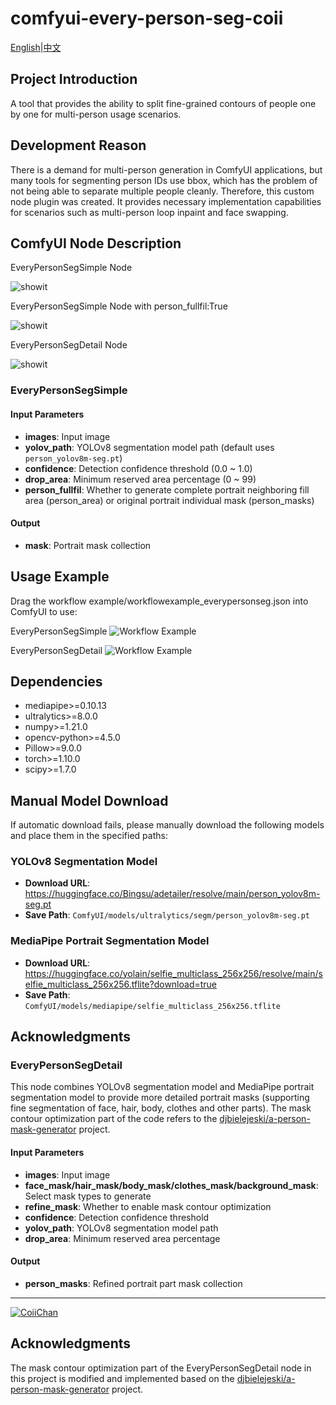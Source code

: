 # comfyui-every-person-seg-coii
[English](https://github.com/CoiiChan/comfyui-every-person-seg-coii/blob/main/README_EN.md)|[中文](https://github.com/CoiiChan/comfyui-every-person-seg-coii/blob/main/README.md)

## Project Introduction
A tool that provides the ability to split fine-grained contours of people one by one for multi-person usage scenarios.

## Development Reason
There is a demand for multi-person generation in ComfyUI applications, but many tools for segmenting person IDs use bbox, which has the problem of not being able to separate multiple people cleanly. Therefore, this custom node plugin was created. It provides necessary implementation capabilities for scenarios such as multi-person loop inpaint and face swapping.

## ComfyUI Node Description

EveryPersonSegSimple Node

![showit](https://github.com/CoiiChan/comfyui-every-person-seg-coii/blob/main/example/exampler_everypersonsimple.gif)

EveryPersonSegSimple Node with person_fullfil:True

![showit](https://github.com/CoiiChan/comfyui-every-person-seg-coii/blob/main/example/exampler_person_area.gif)

EveryPersonSegDetail Node

![showit](https://github.com/CoiiChan/comfyui-every-person-seg-coii/blob/main/example/exampler_everypersonsegdetail.gif)


### EveryPersonSegSimple


#### Input Parameters
- **images**: Input image
- **yolov_path**: YOLOv8 segmentation model path (default uses `person_yolov8m-seg.pt`)
- **confidence**: Detection confidence threshold (0.0 ~ 1.0)
- **drop_area**: Minimum reserved area percentage (0 ~ 99)
- **person_fullfil**: Whether to generate complete portrait neighboring fill area (person_area) or original portrait individual mask (person_masks)

#### Output
- **mask**: Portrait mask collection

## Usage Example

Drag the workflow example/workflowexample_everypersonseg.json into ComfyUI to use:

EveryPersonSegSimple
![Workflow Example](https://github.com/CoiiChan/comfyui-every-person-seg-coii/blob/main/example/exampler_everypersonsimple.png)

EveryPersonSegDetail
![Workflow Example](https://github.com/CoiiChan/comfyui-every-person-seg-coii/blob/main/example/exampler_everypersonsegdetail.png)

## Dependencies
- mediapipe>=0.10.13
- ultralytics>=8.0.0
- numpy>=1.21.0
- opencv-python>=4.5.0
- Pillow>=9.0.0
- torch>=1.10.0
- scipy>=1.7.0


## Manual Model Download

If automatic download fails, please manually download the following models and place them in the specified paths:

### YOLOv8 Segmentation Model
- **Download URL**: https://huggingface.co/Bingsu/adetailer/resolve/main/person_yolov8m-seg.pt
- **Save Path**: `ComfyUI/models/ultralytics/segm/person_yolov8m-seg.pt`

### MediaPipe Portrait Segmentation Model
- **Download URL**: https://huggingface.co/yolain/selfie_multiclass_256x256/resolve/main/selfie_multiclass_256x256.tflite?download=true
- **Save Path**: `ComfyUI/models/mediapipe/selfie_multiclass_256x256.tflite`

## Acknowledgments
### EveryPersonSegDetail

This node combines YOLOv8 segmentation model and MediaPipe portrait segmentation model to provide more detailed portrait masks (supporting fine segmentation of face, hair, body, clothes and other parts). The mask contour optimization part of the code refers to the [djbielejeski/a-person-mask-generator](https://github.com/djbielejeski/a-person-mask-generator) project.

#### Input Parameters
- **images**: Input image
- **face_mask/hair_mask/body_mask/clothes_mask/background_mask**: Select mask types to generate
- **refine_mask**: Whether to enable mask contour optimization
- **confidence**: Detection confidence threshold
- **yolov_path**: YOLOv8 segmentation model path
- **drop_area**: Minimum reserved area percentage

#### Output
- **person_masks**: Refined portrait part mask collection
  
---
[![CoiiChan](https://avatars.githubusercontent.com/u/49615294?v=4)](https://github.com/CoiiChan)

## Acknowledgments
The mask contour optimization part of the EveryPersonSegDetail node in this project is modified and implemented based on the [djbielejeski/a-person-mask-generator](https://github.com/djbielejeski/a-person-mask-generator) project.
